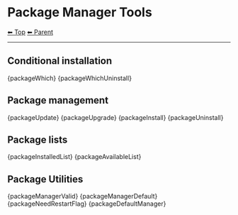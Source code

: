 # Package Manager Tools

<!-- TEMPLATE header 2 -->
[⬅ Top](index.md) [⬅ Parent ](../index.md)
<hr />

## Conditional installation

{packageWhich}
{packageWhichUninstall}

## Package management

{packageUpdate}
{packageUpgrade}
{packageInstall}
{packageUninstall}

## Package lists

{packageInstalledList}
{packageAvailableList}

## Package Utilities

{packageManagerValid}
{packageManagerDefault}
{packageNeedRestartFlag}
{packageDefaultManager}
